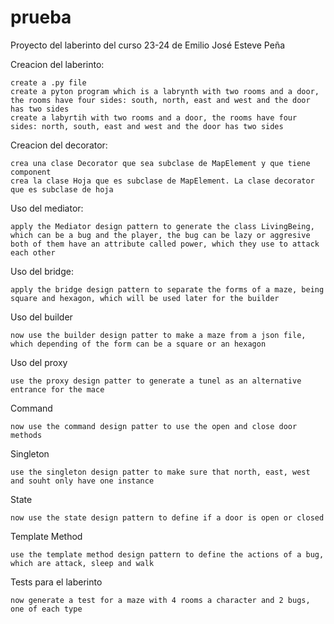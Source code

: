 # prueba
Proyecto del laberinto del curso 23-24 de Emilio José Esteve Peña

Creacion del laberinto:
```
create a .py file
create a pyton program which is a labrynth with two rooms and a door, the rooms have four sides: south, north, east and west and the door has two sides
create a labyrtih with two rooms and a door, the rooms have four sides: north, south, east and west and the door has two sides
```
Creacion del decorator:
```
crea una clase Decorator que sea subclase de MapElement y que tiene component
crea la clase Hoja que es subclase de MapElement. La clase decorator que es subclase de hoja
```

Uso del mediator:
```
apply the Mediator design pattern to generate the class LivingBeing, which can be a bug and the player, the bug can be lazy or aggresive
both of them have an attribute called power, which they use to attack each other
```

Uso del bridge:
```
apply the bridge design pattern to separate the forms of a maze, being square and hexagon, which will be used later for the builder
```

Uso del builder
```
now use the builder design patter to make a maze from a json file, which depending of the form can be a square or an hexagon
```

Uso del proxy
```
use the proxy design patter to generate a tunel as an alternative entrance for the mace
```

Command
```
now use the command design patter to use the open and close door methods
```

Singleton

```
use the singleton design patter to make sure that north, east, west and souht only have one instance
```

State
```
now use the state design pattern to define if a door is open or closed
```

Template Method
```
use the template method design pattern to define the actions of a bug, which are attack, sleep and walk
```

Tests para el laberinto
```
now generate a test for a maze with 4 rooms a character and 2 bugs, one of each type
```



